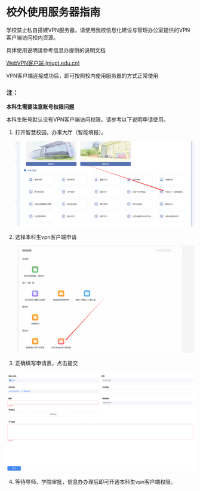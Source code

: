 # 校外使用服务器指南
学校禁止私自搭建VPN服务器，请使用我校信息化建设与管理办公室提供的VPN客户端访问校内资源。

具体使用说明请参考信息办提供的说明文档

[WebVPN客户端 (njupt.edu.cn)](https://xxb.njupt.edu.cn/2021/0514/c9858a193515/page.htm)

VPN客户端连接成功后，即可按照校内使用服务器的方式正常使用

### 注：

**本科生需要注意账号权限问题**

本科生账号默认没有VPN客户端访问权限，请参考以下说明申请使用。

1. 打开智慧校园，办事大厅（智能填报）。

   <img src=".\vpn\1.png" alt="1" style="zoom:50%;" />

2. 选择本科生vpn客户端申请

   <img src=".\vpn\2.png" alt="2" style="zoom:50%;" />

3. 正确填写申请表，点击提交

<img src=".\vpn\3.png" alt="3" style="zoom:50%;" />

4. 等待导师、学院审批，信息办办理后即可开通本科生vpn客户端权限。